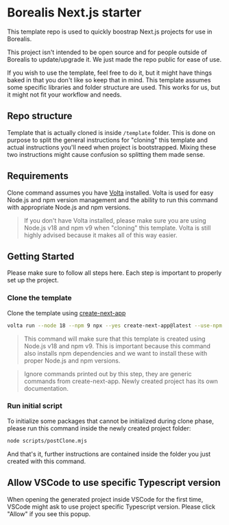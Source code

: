 # Borealis Next.js starter

This template repo is used to quickly boostrap Next.js projects for use in Borealis.

This project isn't intended to be open source and for people outside of Borealis to update/upgrade it. We just made the repo public for ease of use.

If you wish to use the template, feel free to do it, but it might have things baked in that you don't like so keep that in mind. This template assumes some specific libraries and folder structure are used. This works for us, but it might not fit your workflow and needs.

## Repo structure

Template that is actually cloned is inside `/template` folder. This is done on purpose to split the general instructions for "cloning" this template and actual instructions you'll need when project is bootstrapped. Mixing these two instructions might cause confusion so splitting them made sense.

## Requirements

Clone command assumes you have [Volta](https://volta.sh/) installed. Volta is used for easy Node.js and npm version management and the ability to run this command with appropriate Node.js and npm versions.

> If you don't have Volta installed, please make sure you are using Node.js v18 and npm v9 when "cloning" this template. Volta is still highly advised because it makes all of this way easier.

## Getting Started

Please make sure to follow all steps here. Each step is important to properly set up the project.

### Clone the template

Clone the template using [create-next-app](https://www.npmjs.com/package/create-next-app)

```bash
volta run --node 18 --npm 9 npx --yes create-next-app@latest --use-npm --example https://github.com/borealis-agency/next-starter/tree/main/template
```

> This command will make sure that this template is created using Node.js v18 and npm v9. This is important because this command also installs npm dependencies and we want to install these with proper Node.js and npm versions.

> Ignore commands printed out by this step, they are generic commands from create-next-app. Newly created project has its own documentation.

### Run initial script

To initialize some packages that cannot be initialized during clone phase, please run this command inside the newly created project folder:

```bash
node scripts/postClone.mjs
```

And that's it, further instructions are contained inside the folder you just created with this command.

## Allow VSCode to use specific Typescript version

When opening the generated project inside VSCode for the first time, VSCode might ask to use project specific Typescript version. Please click "Allow" if you see this popup.
